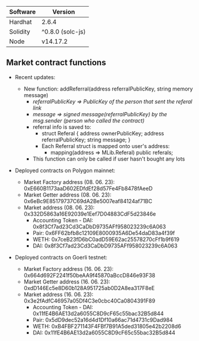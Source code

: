 Software | Version
------------- | -------------
Hardhat  | 2.6.4
Solidity  | ^0.8.0 (solc-js)
Node | v14.17.2


## **Market** contract functions

* Recent updates:
    * New function: addReferral(address referralPublicKey, string memory message)
        * *referralPublicKey => PublicKey of the person that sent the referal link*
        * *message => signed message(referralPublicKey) by the msg.sender (person who called the contract)*
        * referral info is saved to:
            * struct Referal {
                    address ownerPublicKey;
                    address referralPublicKey;
                    string message;
                }
            * Each Referral struct is mapped onto user's address:
                * mapping(address => MLib.Referal) public referals;
        * This function can only be called if user hasn't bought any lots

* Deployed contracts on Polygon mainnet:

    * Market Factory address (08. 06. 23): 0xE660B1173aaD602EDfdEf28d57Fe4Fb8478fAeeD
    * Market Getter address (08. 06. 23): 0x6eBc9E85179737C69dA2Be5007eaf84124af71BC
    * Market address (08. 06. 23): 0x332D5863a16E92039e1Eef7D04883CdF5d23846e
        * Accounting Token - DAI: 0x8f3Cf7ad23Cd3CaDbD9735AFf958023239c6A063
        * Pair: 0x6FF62bfb8c12109E8000935A6De54daD83a4f39f
        * WETH: 0x7ceB23fD6bC0adD59E62ac25578270cFf1b9f619
        * DAI: 0x8f3Cf7ad23Cd3CaDbD9735AFf958023239c6A063       

* Deployed contracts on Goerli testnet:

    * Market Factory address (16. 06. 23): 0x664d692F2241f50beAA9f45870aBccD846e93F38
    * Market Getter address (16. 06. 23): 0xdD146Ec5e8D60b128A951725ab0D2A8ea317F8eE
    * Market address (16. 06. 23): 0x3e2fAdfC46957a05Df4C3e0cbc40Ca0804391F89
        * Accounting Token - DAI: 0x11fE4B6AE13d2a6055C8D9cF65c55bac32B5d844
        * Pair: 0x5dD9dec52a16d4d1Df10a66ac71d4731c9Dad984
        * WETH: 0xB4FBF271143F4FBf7B91A5ded31805e42b2208d6
        * DAI: 0x11fE4B6AE13d2a6055C8D9cF65c55bac32B5d844      



